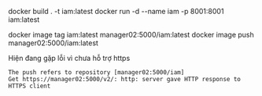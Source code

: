 docker build . -t iam:latest
docker run -d --name iam -p 8001:8001 iam:latest


docker image tag iam:latest manager02:5000/iam:latest
docker image push manager02:5000/iam:latest

Hiện đang gặp lỗi vì chưa hỗ trợ https
```
The push refers to repository [manager02:5000/iam]
Get https://manager02:5000/v2/: http: server gave HTTP response to HTTPS client
```